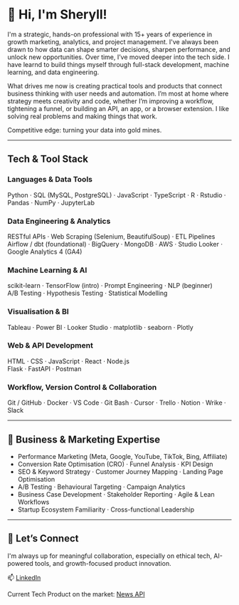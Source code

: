 
# 👋 Hi, I'm Sheryll!

I'm a strategic, hands-on professional with 15+ years of experience in growth marketing, analytics, and project management. I've always been drawn to how data can shape smarter decisions, sharpen performance, and unlock new opportunities. Over time, I’ve moved deeper into the tech side. I have learnd to build things myself through full-stack development, machine learning, and data engineering.

What drives me now is creating practical tools and products that connect business thinking with user needs and automation. I’m most at home where strategy meets creativity and code, whether I’m improving a workflow, tightening a funnel, or building an API, an app, or a browser extension. I like solving real problems and making things that work.

Competitive edge: turning your data into gold mines.

---


## Tech & Tool Stack

### Languages & Data Tools  
Python · SQL (MySQL, PostgreSQL) · JavaScript · TypeScript · R · Rstudio · Pandas · NumPy · JupyterLab

### Data Engineering & Analytics  
RESTful APIs · Web Scraping (Selenium, BeautifulSoup) · ETL Pipelines  
Airflow / dbt (foundational) · BigQuery · MongoDB · AWS · Studio Looker · Google Analytics 4 (GA4)

### Machine Learning & AI  
scikit-learn · TensorFlow (intro) · Prompt Engineering · NLP (beginner)  
A/B Testing · Hypothesis Testing · Statistical Modelling  

### Visualisation & BI  
Tableau · Power BI · Looker Studio · matplotlib · seaborn · Plotly

### Web & API Development  
HTML · CSS · JavaScript · React · Node.js  
Flask · FastAPI · Postman  

### Workflow, Version Control & Collaboration  
Git / GitHub · Docker · VS Code · Git Bash · Cursor ·
Trello · Notion · Wrike · Slack  

---

## 🎯 Business & Marketing Expertise

- Performance Marketing (Meta, Google, YouTube, TikTok, Bing, Affiliate)
- Conversion Rate Optimisation (CRO) · Funnel Analysis · KPI Design
- SEO & Keyword Strategy · Customer Journey Mapping · Landing Page Optimisation
- A/B Testing · Behavioural Targeting · Campaign Analytics
- Business Case Development · Stakeholder Reporting · Agile & Lean Workflows
- Startup Ecosystem Familiarity · Cross-functional Leadership

---


## 🔗 Let’s Connect

I'm always up for meaningful collaboration, especially on ethical tech, AI-powered tools, and growth-focused product innovation.

📫 [LinkedIn](https://www.linkedin.com/in/sherylldumapal)  

Current Tech Product on the market: [News API](https://rapidapi.com/sherdumapal/api/climate-change-news-api5)
